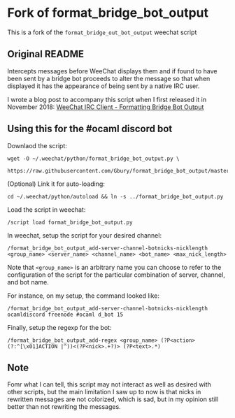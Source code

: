 # Fork of format_bridge_bot_output

This is a fork of the `format_bridge_out_bot_output` weechat script

## Original README
Intercepts messages before WeeChat displays them and if found to have been sent by a bridge bot proceeds to alter the message so that when displayed it has the appearance of being sent by a native IRC user.

I wrote a blog post to accompany this script when I first released it in November 2018: [WeeChat IRC Client - Formatting Bridge Bot Output](https://www.thecliguy.co.uk/2018/11/18/weechat-format-bridge-bot-output-script)

## Using this for the #ocaml discord bot

Downlaod the script:

```
wget -O ~/.weechat/python/format_bridge_bot_output.py \
  https://raw.githubusercontent.com/Gbury/format_bridge_bot_output/master/format_bridge_bot_output/format_bridge_bot_output.py
```

(Optional) Link it for auto-loading:
```
cd ~/.weechat/python/autoload && ln -s ../format_bridge_bot_output.py
```

Load the script in weechat:
```
/script load format_bridge_bot_output.py
```

In weechat, setup the script for your desired channel:
```
/format_bridge_bot_output_add-server-channel-botnicks-nicklength <group_name> <server_name> <channel_name> <bot_name> <max_nick_length>
```

Note that `<group_name>` is an arbitrary name you can choose to refer to the configuration of the script for the particular combination of server, channel, and bot name.

For instance, on my setup, the command looked like:
```
/format_bridge_bot_output_add-server-channel-botnicks-nicklength ocamldiscord freenode #ocaml d_bot 15
```

Finally, setup the regexp for the bot:
```
/format_bridge_bot_output_add-regex <group_name> (?P<action>(?:^[\x01]ACTION |^))<(?P<nick>.+?)> (?P<text>.*)
```

## Note

Fomr what I can tell, this script may not interact as well as desired with other scripts, but the main limitation I saw up to now is that nicks in rewritten messages are not colorized, which is sad, but in my opinion still better than not rewriting the messages.
